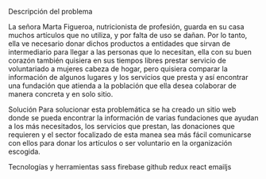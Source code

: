 Descripción del problema

La señora Marta Figueroa, nutricionista de profesión, guarda en su casa muchos artículos que no utiliza, y por falta de uso se dañan. Por lo tanto, ella ve necesario donar dichos productos a entidades que sirvan de intermediario para llegar a las personas que lo necesitan, ella con su buen corazón también quisiera en sus tiempos libres prestar servicio de voluntariado a mujeres cabeza de hogar, pero quisiera comparar la información de algunos lugares y los servicios que presta y así encontrar una fundación que atienda a la población que ella desea colaborar de manera concreta y en solo sitio.

Solución
Para solucionar esta problemática se ha creado un sitio web donde se pueda encontrar la información de varias fundaciones que ayudan a los más necesitados, los servicios que prestan, las donaciones que requieren y el sector focalizado de esta manea sea más fácil comunicarse con ellos para donar los artículos o ser voluntario en la organización escogida.

Tecnologías y herramientas
sass
firebase
github
redux
react
emailjs
